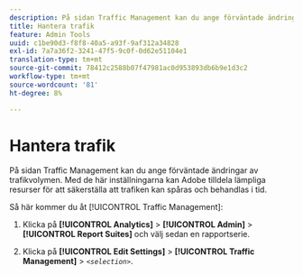 ```yaml
---
description: På sidan Traffic Management kan du ange förväntade ändringar av trafikvolymen. Med de här inställningarna kan Adobe tilldela lämpliga resurser för att säkerställa att trafiken kan spåras och behandlas i tid.
title: Hantera trafik
feature: Admin Tools
uuid: c1be90d3-f8f8-40a5-a93f-9af312a34828
exl-id: 7a7a36f2-3241-47f5-9c0f-0d62e51104e1
translation-type: tm+mt
source-git-commit: 78412c2588b07f47981ac0d953893db6b9e1d3c2
workflow-type: tm+mt
source-wordcount: '81'
ht-degree: 8%

---
```


# Hantera trafik

På sidan Traffic Management kan du ange förväntade ändringar av trafikvolymen. Med de här inställningarna kan Adobe tilldela lämpliga resurser för att säkerställa att trafiken kan spåras och behandlas i tid.

Så här kommer du åt [!UICONTROL Traffic Management]:

1. Klicka på **[!UICONTROL Analytics]** > **[!UICONTROL Admin]** > **[!UICONTROL Report Suites]** och välj sedan en rapportserie.

1. Klicka på **[!UICONTROL Edit Settings]** > **[!UICONTROL Traffic Management]** > *`<selection>`*.
